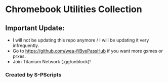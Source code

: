# Chromebook Utilities Collection

## Important Update:
- I will not be updating this repo anymore / I will be updating it very infrequently.
- Go to https://github.com/wea-f/ByePassHub if you want more gxmes or prxes.
- Join Titanium Network (.gg/unblock)!

### Created by S-PScripts
